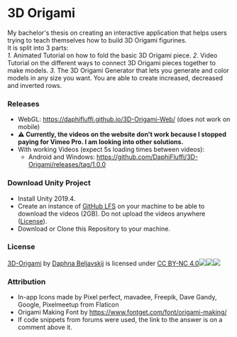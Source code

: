 # 3D Origami
My bachelor's thesis on creating an interactive application that helps users trying to teach themselves how to build 3D Origami figurines.  
It is split into 3 parts:  
  *1.* Animated Tutorial on how to fold the basic 3D Origami piece. 
  *2.* Video Tutorial on the different ways to connect 3D Origami pieces together to make models.
  *3.* The 3D Origami Generator that lets you generate and color models in any size you want. You are able to create increased, decreased and inverted rows. 
### Releases
  * WebGL: https://daphifluffi.github.io/3D-Origami-Web/ (does not work on mobile)
  * **:warning: Currently, the videos on the website don't work because I stopped paying for Vimeo Pro. I am looking into other solutions.**
  * With working Videos (expect 5s loading times between videos):
    * Android and Windows: https://github.com/DaphiFluffi/3D-Origami/releases/tag/1.0.0
### Download Unity Project
  * Install Unity 2019.4.
  * Create an instance of [GitHub LFS](https://git-lfs.github.com/) on your machine to be able to download the videos (2GB). Do not upload the videos anywhere ([License](#license)). 
  * Download or Clone this Repository to your machine.
### License
[3D-Origami](https://daphifluffi.github.io/3D-Origami-Web/) by [Daphna Beljavskij](https://www.linkedin.com/in/daphna-b-35752616b/) is licensed under [CC BY-NC 4.0![](https://mirrors.creativecommons.org/presskit/icons/cc.svg?ref=chooser-v1)![](https://mirrors.creativecommons.org/presskit/icons/by.svg?ref=chooser-v1)![](https://mirrors.creativecommons.org/presskit/icons/nc.svg?ref=chooser-v1)](http://creativecommons.org/licenses/by-nc/4.0/?ref=chooser-v1)

### Attribution
  * In-app Icons made by Pixel perfect, mavadee, Freepik, Dave Gandy, Google, Pixelmeetup from Flaticon
  * Origami Making Font by https://www.fontget.com/font/origami-making/
  * If code snippets from forums were used, the link to the answer is on a comment above it. 

